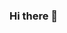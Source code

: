 ### Hi there 👋

<!--
**RichaTripathiIITGN/RichaTripathiIITGN** is a ✨ _special_ ✨ repository because its `README.md` (this file) appears on your GitHub profile.

Here are some ideas to get you started:

- 🔭 I’m currently working on identifying signatures of sleep in zebrafish
- 🌱 I’m currently learning Hidden Markov Models
- 👯 I’m looking to collaborate on probabilistic timeseries modeling
- 🤔 I’m looking for help with python packages on the same
- 📫 How to reach me: richat@wustl.edu
- 😄 Pronouns: she/her
